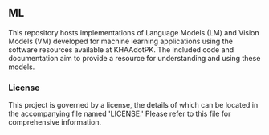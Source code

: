 ## ML
This repository hosts implementations of Language Models (LM) and Vision Models (VM) developed for machine learning applications using the software resources available at KHAAdotPK. The included code and documentation aim to provide a resource for understanding and using these models.

### License
This project is governed by a license, the details of which can be located in the accompanying file named 'LICENSE.' Please refer to this file for comprehensive information.